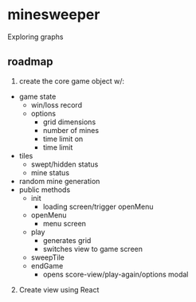# minesweeper
Exploring graphs


## roadmap
1. create the core game object w/:
  - game state
    - win/loss record
    - options
      - grid dimensions
      - number of mines
      - time limit on
      - time limit
  - tiles
    - swept/hidden status
    - mine status
  - random mine generation
  - public methods
    - init
      - loading screen/trigger openMenu
    - openMenu
      - menu screen
    - play
      - generates grid
      - switches view to game screen
    - sweepTile
    - endGame
      - opens score-view/play-again/options modal

2. Create view using React